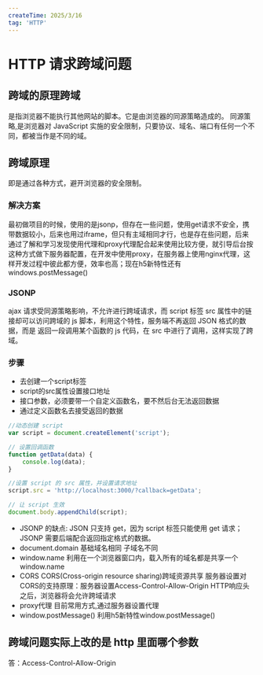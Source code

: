 ```yaml
---
createTime: 2025/3/16
tag: 'HTTP'
---
```


# HTTP 请求跨域问题

## 跨域的原理跨域

是指浏览器不能执行其他网站的脚本。它是由浏览器的同源策略造成的。
同源策略,是浏览器对 JavaScript 实施的安全限制，只要协议、域名、端口有任何一个不同，都被当作是不同的域。

## 跨域原理

即是通过各种方式，避开浏览器的安全限制。

### 解决方案

最初做项目的时候，使用的是jsonp，但存在一些问题，使用get请求不安全，携带数据较小，后来也用过iframe，但只有主域相同才行，也是存在些问题，后来通过了解和学习发现使用代理和proxy代理配合起来使用比较方便，就引导后台按这种方式做下服务器配置，在开发中使用proxy，在服务器上使用nginx代理，这样开发过程中彼此都方便，效率也高；现在h5新特性还有 windows.postMessage()

### JSONP

 ajax 请求受同源策略影响，不允许进行跨域请求，而 script 标签 src 属性中的链 接却可以访问跨域的 js 脚本，利用这个特性，服务端不再返回 JSON 格式的数据，而是 返回一段调用某个函数的 js 代码，在 src 中进行了调用，这样实现了跨域。

### 步骤

* 去创建一个script标签
* script的src属性设置接口地址
* 接口参数，必须要带一个自定义函数名，要不然后台无法返回数据
* 通过定义函数名去接受返回的数据

```javascript
//动态创建 script
var script = document.createElement('script');

// 设置回调函数
function getData(data) {
    console.log(data);
}

//设置 script 的 src 属性，并设置请求地址
script.src = 'http://localhost:3000/?callback=getData';

// 让 script 生效
document.body.appendChild(script);

```

* JSONP 的缺点:
JSON 只支持 get，因为 script 标签只能使用 get 请求； JSONP 需要后端配合返回指定格式的数据。
* document.domain 基础域名相同 子域名不同
* window.name 利用在一个浏览器窗口内，载入所有的域名都是共享一个window.name
* CORS CORS(Cross-origin resource sharing)跨域资源共享 服务器设置对CORS的支持原理：服务器设置Access-Control-Allow-Origin HTTP响应头之后，浏览器将会允许跨域请求
* proxy代理 目前常用方式,通过服务器设置代理
* window.postMessage() 利用h5新特性window.postMessage()

## 跨域问题实际上改的是 http 里面哪个参数

答：Access-Control-Allow-Origin
